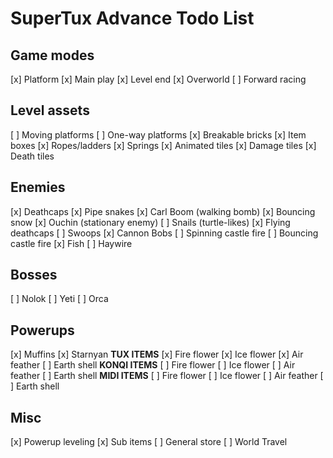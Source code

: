 # SuperTux Advance Todo List

## Game modes

[x] Platform
  [x] Main play
  [x] Level end
[x] Overworld
[ ] Forward racing

## Level assets

[ ] Moving platforms
[ ] One-way platforms
[x] Breakable bricks
[x] Item boxes
[x] Ropes/ladders
[x] Springs
[x] Animated tiles
[x] Damage tiles
[x] Death tiles

## Enemies

[x] Deathcaps
[x] Pipe snakes
[x] Carl Boom (walking bomb)
[x] Bouncing snow
[x] Ouchin (stationary enemy)
[ ] Snails (turtle-likes)
[x] Flying deathcaps
[ ] Swoops
[x] Cannon Bobs
[ ] Spinning castle fire
[ ] Bouncing castle fire
[x] Fish
[ ] Haywire

## Bosses

[ ] Nolok
[ ] Yeti
[ ] Orca

## Powerups

[x] Muffins
[x] Starnyan
**TUX ITEMS**
[x] Fire flower
[x] Ice flower
[x] Air feather
[ ] Earth shell
**KONQI ITEMS**
[ ] Fire flower
[ ] Ice flower
[ ] Air feather
[ ] Earth shell
**MIDI ITEMS**
[ ] Fire flower
[ ] Ice flower
[ ] Air feather
[ ] Earth shell

## Misc

[x] Powerup leveling
[x] Sub items
[ ] General store
[ ] World Travel